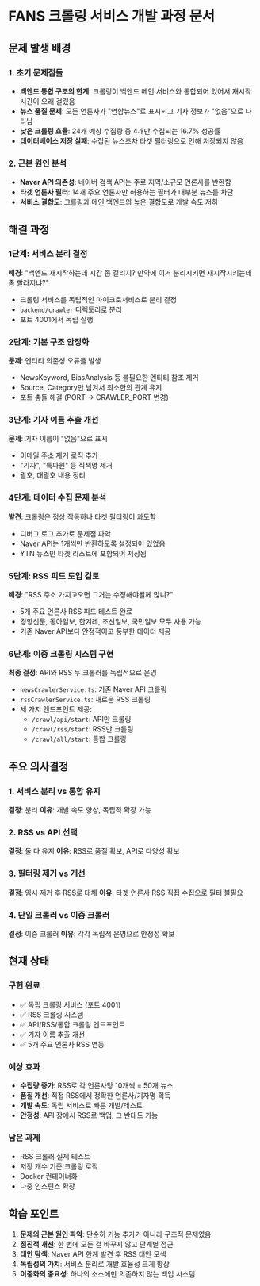 # FANS 크롤링 서비스 개발 과정 문서

## 문제 발생 배경

### 1. 초기 문제점들
- **백엔드 통합 구조의 한계**: 크롤링이 백엔드 메인 서비스와 통합되어 있어서 재시작 시간이 오래 걸렸음
- **뉴스 품질 문제**: 모든 언론사가 "연합뉴스"로 표시되고 기자 정보가 "없음"으로 나타남
- **낮은 크롤링 효율**: 24개 예상 수집량 중 4개만 수집되는 16.7% 성공률
- **데이터베이스 저장 실패**: 수집된 뉴스조차 타겟 필터링으로 인해 저장되지 않음

### 2. 근본 원인 분석
- **Naver API 의존성**: 네이버 검색 API는 주로 지역/소규모 언론사를 반환함
- **타겟 언론사 필터**: 14개 주요 언론사만 허용하는 필터가 대부분 뉴스를 차단
- **서비스 결합도**: 크롤링과 메인 백엔드의 높은 결합도로 개발 속도 저하

## 해결 과정

### 1단계: 서비스 분리 결정
**배경**: "백엔드 재시작하는데 시간 좀 걸리지? 만약에 이거 분리시키면 재시작시키는데 좀 빨라지냐?"
- 크롤링 서비스를 독립적인 마이크로서비스로 분리 결정
- `backend/crawler` 디렉토리로 분리
- 포트 4001에서 독립 실행

### 2단계: 기본 구조 안정화
**문제**: 엔티티 의존성 오류들 발생
- NewsKeyword, BiasAnalysis 등 불필요한 엔티티 참조 제거
- Source, Category만 남겨서 최소한의 관계 유지
- 포트 충돌 해결 (PORT → CRAWLER_PORT 변경)

### 3단계: 기자 이름 추출 개선
**문제**: 기자 이름이 "없음"으로 표시
- 이메일 주소 제거 로직 추가
- "기자", "특파원" 등 직책명 제거
- 괄호, 대괄호 내용 정리

### 4단계: 데이터 수집 문제 분석
**발견**: 크롤링은 정상 작동하나 타겟 필터링이 과도함
- 디버그 로그 추가로 문제점 파악
- Naver API는 1개씩만 반환하도록 설정되어 있었음
- YTN 뉴스만 타겟 리스트에 포함되어 저장됨

### 5단계: RSS 피드 도입 검토
**배경**: "RSS 주소 가지고오면 그거는 수정해야될께 많니?"
- 5개 주요 언론사 RSS 피드 테스트 완료
- 경향신문, 동아일보, 한겨레, 조선일보, 국민일보 모두 사용 가능
- 기존 Naver API보다 안정적이고 풍부한 데이터 제공

### 6단계: 이중 크롤링 시스템 구현
**최종 결정**: API와 RSS 두 크롤러를 독립적으로 운영
- `newsCrawlerService.ts`: 기존 Naver API 크롤링
- `rssCrawlerService.ts`: 새로운 RSS 크롤링
- 세 가지 엔드포인트 제공:
  - `/crawl/api/start`: API만 크롤링
  - `/crawl/rss/start`: RSS만 크롤링
  - `/crawl/all/start`: 통합 크롤링

## 주요 의사결정

### 1. 서비스 분리 vs 통합 유지
**결정**: 분리
**이유**: 개발 속도 향상, 독립적 확장 가능

### 2. RSS vs API 선택
**결정**: 둘 다 유지
**이유**: RSS로 품질 확보, API로 다양성 확보

### 3. 필터링 제거 vs 개선
**결정**: 임시 제거 후 RSS로 대체
**이유**: 타겟 언론사 RSS 직접 수집으로 필터 불필요

### 4. 단일 크롤러 vs 이중 크롤러
**결정**: 이중 크롤러
**이유**: 각각 독립적 운영으로 안정성 확보

## 현재 상태

### 구현 완료
- ✅ 독립 크롤링 서비스 (포트 4001)
- ✅ RSS 크롤링 시스템
- ✅ API/RSS/통합 크롤링 엔드포인트
- ✅ 기자 이름 추출 개선
- ✅ 5개 주요 언론사 RSS 연동

### 예상 효과
- **수집량 증가**: RSS로 각 언론사당 10개씩 = 50개 뉴스
- **품질 개선**: 직접 RSS에서 정확한 언론사/기자명 획득
- **개발 속도**: 독립 서비스로 빠른 개발/테스트
- **안정성**: API 장애시 RSS로 백업, 그 반대도 가능

### 남은 과제
- RSS 크롤러 실제 테스트
- 저장 개수 기준 크롤링 로직
- Docker 컨테이너화
- 다중 인스턴스 확장

## 학습 포인트

1. **문제의 근본 원인 파악**: 단순히 기능 추가가 아니라 구조적 문제였음
2. **점진적 개선**: 한 번에 모든 걸 바꾸지 않고 단계별 접근
3. **대안 탐색**: Naver API 한계 발견 후 RSS 대안 모색
4. **독립성의 가치**: 서비스 분리로 개발 효율성 크게 향상
5. **이중화의 중요성**: 하나의 소스에만 의존하지 않는 백업 시스템
